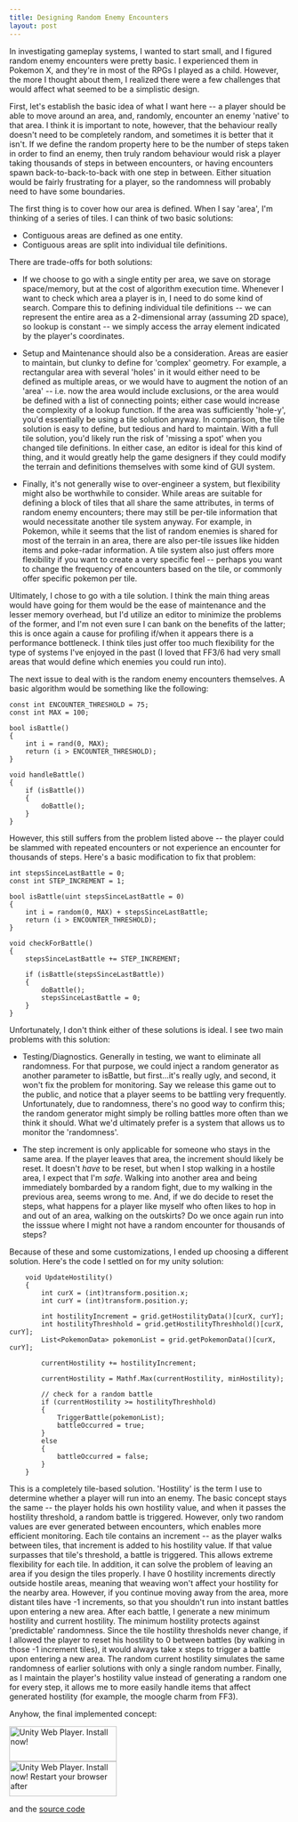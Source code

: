```yaml
---
title: Designing Random Enemy Encounters
layout: post
---
```

In investigating gameplay systems, I wanted to start small, and I figured random enemy encounters were pretty basic. I experienced them in Pokemon X, and they're in most of the RPGs I played as a child. However, the more I thought about them, I realized there were a few challenges that would affect what seemed to be a simplistic design.

First, let's establish the basic idea of what I want here -- a player should be able to move around an area, and, randomly, encounter an enemy 'native' to that area. I think it is important to note, however, that the behaviour really doesn't need to be completely random, and sometimes it is better that it isn't. If we define the random property here to be the number of steps taken in order to find an enemy, then truly random behaviour would risk a player taking thousands of steps in between encounters, or having encounters spawn back-to-back-to-back with one step in between. Either situation would be fairly frustrating for a player, so the randomness will probably need to have some boundaries.

The first thing is to cover how our area is defined. When I say 'area', I'm thinking of a series of tiles. I can think of two basic solutions:

* Contiguous areas are defined as one entity.
* Contiguous areas are split into individual tile definitions.

There are trade-offs for both solutions:

* If we choose to go with a single entity per area, we save on storage space/memory, but at the cost of algorithm execution time. Whenever I want to check which area a player is in, I need to do some kind of search. Compare this to defining individual tile definitions -- we can represent the entire area as a 2-dimensional array (assuming 2D space), so lookup is constant -- we simply access the array element indicated by the player's coordinates.

* Setup and Maintenance should also be a consideration. Areas are easier to maintain, but clunky to define for 'complex' geometry. For example, a rectangular area with several 'holes' in it would either need to be defined as multiple areas, or we would have to augment the notion of an 'area' -- i.e. now the area would include exclusions, or the area would be defined with a list of connecting points; either case would increase the complexity of a lookup function. If the area was sufficiently 'hole-y', you'd essentially be using a tile solution anyway. In comparison, the tile solution is easy to define, but tedious and hard to maintain. With a full tile solution, you'd likely run the risk of 'missing a spot' when you changed tile definitions. In either case, an editor is ideal for this kind of thing, and it would greatly help the game designers if they could modify the terrain and definitions themselves with some kind of GUI system.

* Finally, it's not generally wise to over-engineer a system, but flexibility might also be worthwhile to consider. While areas are suitable for defining a block of tiles that all share the same attributes, in terms of random enemy encounters; there may still be per-tile information that would necessitate another tile system anyway. For example, in Pokemon, while it seems that the list of random enemies is shared for most of the terrain in an area, there are also per-tile issues like hidden items and poke-radar information. A tile system also just offers more flexibility if you want to create a very specific feel -- perhaps you want to change the frequency of encounters based on the tile, or commonly offer specific pokemon per tile.

Ultimately, I chose to go with a tile solution. I think the main thing areas would have going for them would be the ease of maintenance and the lesser memory overhead, but I'd utilize an editor to minimize the problems of the former, and I'm not even sure I can bank on the benefits of the latter; this is once again a cause for profiling if/when it appears there is a performance bottleneck. I think tiles just offer too much flexibility for the type of systems I've enjoyed in the past (I loved that FF3/6 had very small areas that would define which enemies you could run into).


The next issue to deal with is the random enemy encounters themselves. A basic algorithm would be something like the following:

```
const int ENCOUNTER_THRESHOLD = 75;
const int MAX = 100;

bool isBattle()
{
	int i = rand(0, MAX);
	return (i > ENCOUNTER_THRESHOLD);
}

void handleBattle()
{
	if (isBattle())
	{
		doBattle();
	}
}
```

However, this still suffers from the problem listed above -- the player could be slammed with repeated encounters or not experience an encounter for thousands of steps. Here's a basic modification to fix that problem:

```
int stepsSinceLastBattle = 0;
const int STEP_INCREMENT = 1;

bool isBattle(uint stepsSinceLastBattle = 0)
{
	int i = random(0, MAX) + stepsSinceLastBattle;
	return (i > ENCOUNTER_THRESHOLD);
}

void checkForBattle()
{
	stepsSinceLastBattle += STEP_INCREMENT;
	
	if (isBattle(stepsSinceLastBattle))
	{
		doBattle();
		stepsSinceLastBattle = 0;
	}
}
```

Unfortunately, I don't think either of these solutions is ideal. I see two main problems with this solution:

* Testing/Diagnostics. Generally in testing, we want to eliminate all randomness. For that purpose, we could inject a random generator as another parameter to isBattle, but first...it's really ugly, and second, it won't fix the problem for monitoring. Say we release this game out to the public, and notice that a player seems to be battling very frequently. Unfortunately, due to randomness, there's no good way to confirm this; the random generator might simply be rolling battles more often than we think it should. What we'd ultimately prefer is a system that allows us to monitor the 'randomness'.

* The step increment is only applicable for someone who stays in the same area. If the player leaves that area, the increment should likely be reset. It doesn't *have* to be reset, but when I stop walking in a hostile area, I expect that I'm *safe*. Walking into another area and being immediately bombarded by a random fight, due to my walking in the previous area, seems wrong to me. And, if we do decide to reset the steps, what happens for a player like myself who often likes to hop in and out of an area, walking on the outskirts? Do we once again run into the isssue where I might not have a random encounter for thousands of steps?

Because of these and some customizations, I ended up choosing a different solution. Here's the code I settled on for my unity solution:

```
	void UpdateHostility()
	{
		int curX = (int)transform.position.x;
		int curY = (int)transform.position.y;

		int hostilityIncrement = grid.getHostilityData()[curX, curY];
		int hostilityThreshhold = grid.getHostilityThreshhold()[curX, curY];
		List<PokemonData> pokemonList = grid.getPokemonData()[curX, curY];

		currentHostility += hostilityIncrement;

		currentHostility = Mathf.Max(currentHostility, minHostility);

		// check for a random battle
		if (currentHostility >= hostilityThreshhold)
        {
			TriggerBattle(pokemonList);
			battleOccurred = true;
		}
        else
        {
            battleOccurred = false;
        }
	}
```

This is a completely tile-based solution. 'Hostility' is the term I use to determine whether a player will run into an enemy. The basic concept stays the same -- the player holds his own hostility value, and when it passes the hostility threshold, a random battle is triggered. However, only two random values are ever generated between encounters, which enables more efficient monitoring. Each tile contains an increment -- as the player walks between tiles, that increment is added to his hostility value. If that value surpasses that tile's threshold, a battle is triggered. This allows extreme flexibility for each tile. In addition, it can solve the problem of leaving an area if you design the tiles properly. I have 0 hostility increments directly outside hostile areas, meaning that weaving won't affect your hostility for the nearby area. However, if you continue moving away from the area, more distant tiles have -1 increments, so that you shouldn't run into instant battles upon entering a new area. After each battle, I generate a new minimum hostility and current hostility. The minimum hostility protects against 'predictable' randomness. Since the tile hostility thresholds never change, if I allowed the player to reset his hostility to 0 between battles (by walking in those -1 increment tiles), it would always take x steps to trigger a battle upon entering a new area. The random current hostility simulates the same randomness of earlier solutions with only a single random number. Finally, as I maintain the player's hostility value instead of generating a random one for every step, it allows me to more easily handle items that affect generated hostility (for example, the moogle charm from FF3).

Anyhow, the final implemented concept:

<script type="text/javascript" src="https://ssl-webplayer.unity3d.com/download_webplayer-3.x/3.0/uo/jquery.min.js"></script>
<script type="text/javascript" src="http://webplayer.unity3d.com/download_webplayer-3.x/3.0/uo/UnityObject2.js"></script>
<script type="text/javascript">
	<!-- 
	var config = {
		width: 640,
		height: 360,
		params: { enableDebugging: "0" }
	};

	var u = new UnityObject2(config);

	jQuery(function() {
		var $missingScreen = jQuery("#unityPlayer").find(".missing");
		var $brokenScreen = jQuery("#unityPlayer").find(".broken");
		
		$missingScreen.hide();
		$brokenScreen.hide();
		
		u.observeProgress(function(progress) {
			switch (progress.pluginStatus)
			{
				case "broken":
					$brokenScreen.find("a").click(function(e) {
						e.stopPropagation();
						e.preventDefault();
						u.installPlugin();
						return false;
					});
					$brokenScreen.show();
					break;
				case "missing":
					$missingScreen.find("a").click(function(e) {
						e.stopPropagation();
						e.preventDefault();
						u.installPlugin();
						return false;
					});
					missingScreen.show();
					break;
				case "installed":
					$missingScreen.remove();
					break;
				case "first":
					break;
			}
		});
		u.initPlugin(jQuery("#unityPlayer")[0], "/assets/web_player.unity3d");
	});


	-->
</script>

<style type="text/css">
<!--
div#unityPlayer { cursor: default, height: 360px, width: 640px }
-->
</style>

<div class="content">
	<div id="unityPlayer">
		<div class="missing">
			<a href="http://unity3d.com/webplayer/" title="Unity Web Player. Install now!">
				<img alt="Unity Web Player. Install now!" src="http://webplayer.unity3d.com/installation/getunity.png" width="193" height="63"/>
			</a>
		</div>
		<div class="broken">
			<a href="http://unity3d.com/webplayer/" title="Unity Web Player. Install now! Restart your browser after">
				<img alt="Unity Web Player. Install now! Restart your browser after" src="http://webplayer.unity3d.com/installation/getunityrestart.png" width="193" height="63"/>
			</a>
		</div>
	</div>
</div>

and the [source code](https://www.github.com/mjriley/RandomEnemy)
